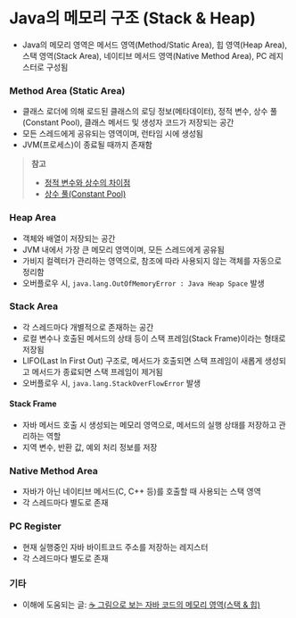 # Java의 메모리 구조 (Stack & Heap)

- Java의 메모리 영역은 메서드 영역(Method/Static Area), 힙 영역(Heap Area), 스택 영역(Stack Area), 네이티브 메서드 영역(Native Method Area), PC 레지스터로 구성됨

### Method Area (Static Area)
- 클래스 로더에 의해 로드된 클래스의 로딩 정보(메타데이터), 정적 변수, 상수 풀(Constant Pool), 클래스 메서드 및 생성자 코드가 저장되는 공간
- 모든 스레드에게 공유되는 영역이며, 런타임 시에 생성됨 
- JVM(프로세스)이 종료될 때까지 존재함

> **참고**  
> - [정적 변수와 상수의 차이점](https://github.com/sseung416/TIL/blob/main/Java/정적%20변수(static)와%20상수(static%20final)의%20차이.md)
> - [상수 풀(Constant Pool)]()

### Heap Area
- 객체와 배열이 저장되는 공간
- JVM 내에서 가장 큰 메모리 영역이며, 모든 스레드에게 공유됨
- 가비지 컬렉터가 관리하는 영역으로, 참조에 따라 사용되지 않는 객체를 자동으로 정리함
- 오버플로우 시, `java.lang.OutOfMemoryError : Java Heap Space` 발생

### Stack Area
- 각 스레드마다 개별적으로 존재하는 공간
- 로컬 변수나 호출된 메서드의 상태 등이 스택 프레임(Stack Frame)이라는 형태로 저장됨
- LIFO(Last In First Out) 구조로, 메서드가 호출되면 스택 프레임이 새롭게 생성되고 메서드가 종료되면 스택 프레임이 제거됨
- 오버플로우 시, `java.lang.StackOverFlowError` 발생

#### Stack Frame
- 자바 메서드 호출 시 생성되는 메모리 영역으로, 메서드의 실행 상태를 저장하고 관리하는 역할
- 지역 변수, 반환 값, 예외 처리 정보를 저장 

[//]: # (todo: 스택 프레임의 구성요소)

### Native Method Area
- 자바가 아닌 네이티브 메서드(C, C++ 등)를 호출할 때 사용되는 스택 영역
- 각 스레드마다 별도로 존재

### PC Register
- 현재 실행중인 자바 바이트코드 주소를 저장하는 레지스터
- 각 스레드마다 별도로 존재

### 기타
- 이해에 도움되는 글: [☕ 그림으로 보는 자바 코드의 메모리 영역(스택 & 힙)](https://inpa.tistory.com/entry/JAVA-☕-그림으로-보는-자바-코드의-메모리-영역스택-힙#)